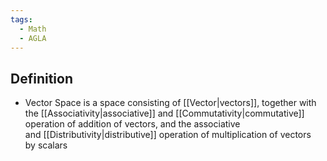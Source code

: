 ```yaml
---
tags:
  - Math
  - AGLA
---
```

## Definition
- Vector Space is a space consisting of [[Vector|vectors]], together with the [[Associativity|associative]] and [[Commutativity|commutative]] operation of addition of vectors, and the associative and [[Distributivity|distributive]] operation of multiplication of vectors by scalars